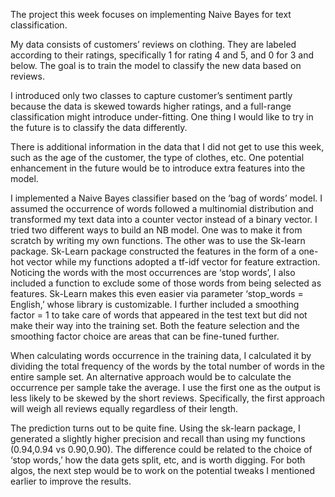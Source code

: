The project this week focuses on implementing Naive Bayes for text classification.

My data consists of customers’ reviews on clothing. They are labeled according to their ratings, specifically 1 for rating 4 and 5, and 0 for 3 and below. The goal is to train the model to classify the new data based on reviews.

I introduced only two classes to capture customer’s sentiment partly because the data is skewed towards higher ratings, and a full-range classification might introduce under-fitting. One thing I would like to try in the future is to classify the data differently.

There is additional information in the data that I did not get to use this week, such as the age of the customer, the type of clothes, etc. One potential enhancement in the future would be to introduce extra features into the model.

I implemented a Naive Bayes classifier based on the ‘bag of words’ model. I assumed the occurrence of words followed a multinomial distribution and transformed my text data into a counter vector instead of a binary vector. I tried two different ways to build an NB model. One was to make it from scratch by writing my own functions. The other was to use the Sk-learn package. Sk-Learn package constructed the features in the form of a one-hot vector while my functions adopted a tf-idf vector for feature extraction. 
Noticing the words with the most occurrences are ‘stop words’, I also included a function to exclude some of those words from being selected as features. Sk-Learn makes this even easier via parameter ‘stop_words = English,’ whose library is customizable. I further included a smoothing factor = 1 to take care of words that appeared in the test text but did not make their way into the training set. Both the feature selection and the smoothing factor choice are areas that can be fine-tuned further.

When calculating words occurrence in the training data, I calculated it by dividing the total frequency of the words by the total number of words in the entire sample set. An alternative approach would be to calculate the occurrence per sample take the average. I use the first one as the output is less likely to be skewed by the short reviews. Specifically, the first approach will weigh all reviews equally regardless of their length.

The prediction turns out to be quite fine. Using the sk-learn package, I generated a slightly higher precision and recall than using my functions (0.94,0.94 vs 0.90,0.90). The difference could be related to the choice of ‘stop words,’ how the data gets split, etc, and is worth digging. For both algos, the next step would be to work on the potential tweaks I mentioned earlier to improve the results.
